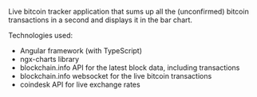 Live bitcoin tracker application that sums up all the (unconfirmed) bitcoin transactions in a second and displays it in the bar chart.

Technologies used:
* Angular framework (with TypeScript)
* ngx-charts library
* blockchain.info API for the latest block data, including transactions
* blockchain.info websocket for the live bitcoin transactions
* coindesk API for live exchange rates
